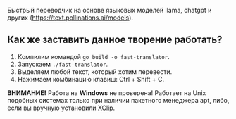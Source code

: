Быстрый переводчик на основе языковых моделей llama, chatgpt и других (https://text.pollinations.ai/models).

## Как же заставить данное творение работать?
1. Компилим командой ``go build -o fast-translator``.
2. Запускаем ``./fast-translator``.
3. Выделяем любой текст, который хотим перевести.
4. Нажимаем комбинацию клавиш: Ctrl + Shift + C.

**ВНИМАНИЕ!**
Работа на **Windows** не проверена!
Работает на Unix подобных системах только при наличии пакетного менеджера apt, либо, если вы вручную установили [XClip](https://github.com/astrand/xclip).
